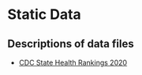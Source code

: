 # Static Data


## Descriptions of data files

* [CDC State Health Rankings 2020](https://github.com/Big-Bio/COVID19byZip/tree/master/StaticData/State_CDC_County_Health_Rankings_2020.csv) 
